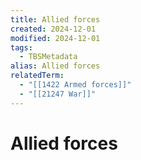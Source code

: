 ```yaml
---
title: Allied forces
created: 2024-12-01
modified: 2024-12-01
tags:
  - TBSMetadata
alias: Allied forces
relatedTerm:
  - "[[1422 Armed forces]]"
  - "[[21247 War]]"
---
```

# Allied forces
